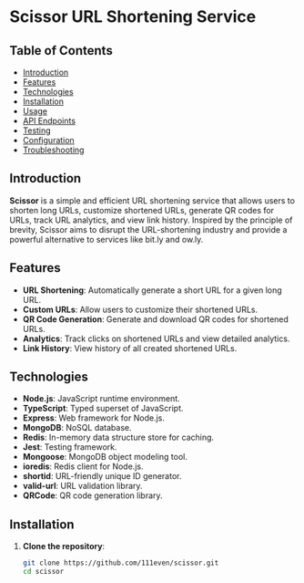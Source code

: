 # Scissor URL Shortening Service

## Table of Contents
- [Introduction](#introduction)
- [Features](#features)
- [Technologies](#technologies)
- [Installation](#installation)
- [Usage](#usage)
- [API Endpoints](#api-endpoints)
- [Testing](#testing)
- [Configuration](#configuration)
- [Troubleshooting](#troubleshooting)

## Introduction

**Scissor** is a simple and efficient URL shortening service that allows users to shorten long URLs, customize shortened URLs, generate QR codes for URLs, track URL analytics, and view link history. Inspired by the principle of brevity, Scissor aims to disrupt the URL-shortening industry and provide a powerful alternative to services like bit.ly and ow.ly.

## Features

- **URL Shortening**: Automatically generate a short URL for a given long URL.
- **Custom URLs**: Allow users to customize their shortened URLs.
- **QR Code Generation**: Generate and download QR codes for shortened URLs.
- **Analytics**: Track clicks on shortened URLs and view detailed analytics.
- **Link History**: View history of all created shortened URLs.

## Technologies

- **Node.js**: JavaScript runtime environment.
- **TypeScript**: Typed superset of JavaScript.
- **Express**: Web framework for Node.js.
- **MongoDB**: NoSQL database.
- **Redis**: In-memory data structure store for caching.
- **Jest**: Testing framework.
- **Mongoose**: MongoDB object modeling tool.
- **ioredis**: Redis client for Node.js.
- **shortid**: URL-friendly unique ID generator.
- **valid-url**: URL validation library.
- **QRCode**: QR code generation library.

## Installation

1. **Clone the repository**:
   ```sh
   git clone https://github.com/111even/scissor.git
   cd scissor
